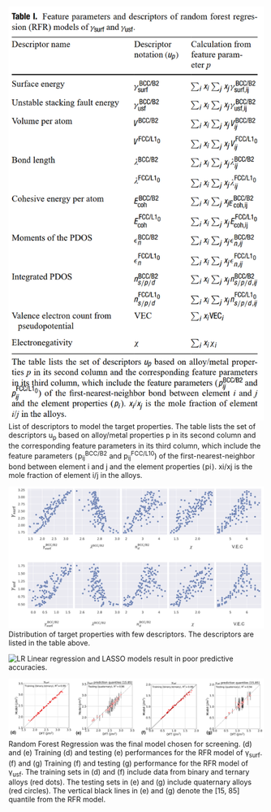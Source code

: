 
![alt text for screen readers](../images/features.png)
List of descriptors to model the target properties. The table lists the set of descriptors u<sub>p</sub> based on alloy/metal properties p in its second column and the corresponding feature parameters in its third column, which include the feature parameters ( p<sub>ij</sub><sup>BCC/B2</sup> and p<sub>ij</sub><sup>FCC/L10</sup>) of the first-nearest-neighbor bond between element i and j and the element properties ( pi ). xi/xj is the mole fraction of element i/j in the alloys.

![alt text for screen readers](../images/TargetVSDesc.png)
Distribution of target properties with few descriptors. The descriptors are listed in the table above.

<img src="../iamges/LRusf.png" alt="LR" width="200"/>
Linear regression and LASSO models result in poor predictive accuracies.

![alt text for screen readers](../images/RFR.png)
Random Forest Regression was the final model chosen for screening. (d) and (e) Training (d) and testing (e) performances for the RFR model of γ<sub>surf</sub>. (f) and (g) Training (f) and testing (g) performance for the RFR model of γ<sub>usf</sub>. The training sets in (d) and (f) include data from binary and ternary alloys (red dots). The testing sets in (e) and (g) include quaternary alloys (red circles). The vertical black lines in (e) and (g) denote the [15, 85] quantile from the RFR model.
